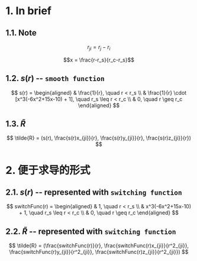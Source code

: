 # 1. In brief
## 1.1. Note
$$r_{ji} = r_j - r_i$$

$$x = \frac{r-r_s}{r_c-r_s}$$

## 1.2. $s(r)$ -- `smooth function`
$$
s(r) = 
\begin{aligned}
& \frac{1}{r}, \quad r < r_s    \\
& \frac{1}{r} \cdot [x^3(-6x^2+15x-10) + 1], \quad r_s \leq r < r_c \\
& 0, \quad r \geq r_c
\end{aligned}
$$

## 1.3. $\tilde{R}$
$$
\tilde{R} = (s(r), \frac{s(r)x_{ji}}{r}, \frac{s(r)y_{ji}}{r}, \frac{s(r)z_{ji}}{r})
$$



# 2. 便于求导的形式
## 2.1. $s(r)$ -- represented with `switching function`
$$
switchFunc(r) = 
\begin{aligned}
& 1, \quad r < r_s    \\
& x^3(-6x^2+15x-10) + 1, \quad r_s \leq r < r_c \\
& 0, \quad r \geq r_c
\end{aligned}
$$

## 2.2. $\tilde{R}$ -- represented with `switching function`
$$
\tilde{R} = (\frac{switchFunc(r)}{r}, \frac{switchFunc(r)x_{ji}}{r^2_{ji}}, \frac{switchFunc(r)y_{ji}}{r^2_{ji}}, \frac{switchFunc(r)z_{ji}}{r^2_{ji}})
$$